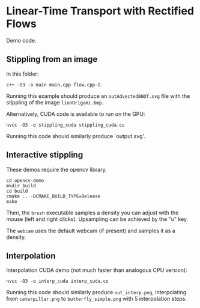 # Linear-Time Transport with Rectified Flows 

Demo code.

## Stippling from an image

In this folder: 

```
c++ -O3 -o main main.cpp flow.cpp-I.
```

Running this example should produce an `outAdvectedBNOT.svg` file with the stippling of the image `lionOrigami.bmp`.

Alternatively, CUDA code is available to run on the GPU:

```
nvcc -O3 -o stippling_cuda stippling_cuda.cu
```

Running this code should similarly produce `output.svg'.

## Interactive stippling

These demos require the opencv library.

```
cd opencv-demo
mkdir build
cd build
cmake .. -DCMAKE_BUILD_TYPE=Release
make
```

Then, the  `brush` executable samples a density you can adjust with the mouse (left and right clicks). Upsampling can be achieved by the "u" key.

The `webcam` uses the default webcam (if present) and samples it as a density.


## Interpolation

Interpolation CUDA demo (not much faster than analogous CPU version):

```
nvcc -O3 -o interp_cuda interp_cuda.cu
```

Running this code should similarly produce `out_interp.png`, interpolating from `caterpillar.png` to `butterfly_simple.png` with 5 interpolation steps.